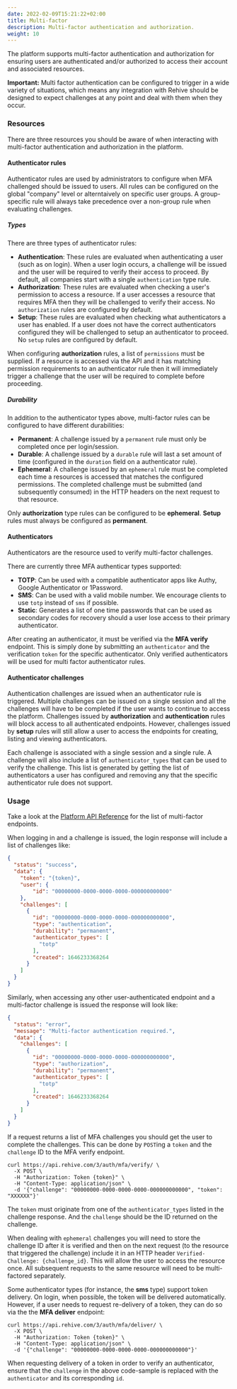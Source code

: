 ```yaml
---
date: 2022-02-09T15:21:22+02:00
title: Multi-factor
description: Multi-factor authentication and authorization.
weight: 10
---
```


The platform supports multi-factor authentication and authorization for ensuring users are authenticated and/or authorized to access their account and associated resources.

<aside class="warning">
<b>Important:</b> Multi factor authentication can be configured to trigger in a wide variety of situations, which means any integration with Rehive should be designed to expect challenges at any point and deal with them when they occur.
</aside>

### Resources

There are three resources you should be aware of when interacting with multi-factor authentication and authorization in the platform.

#### Authenticator rules

Authenticator rules are used by administrators to configure when MFA challenged should be issued to users. All rules can be configured on the global "company" level or alterntaively on specific user groups. A group-specific rule will always take precedence over a non-group rule when evaluating challenges.

##### Types

There are three types of authenticator rules:

- **Authentication**: These rules are evaluated when authenticating a user (such as on login).  When a user login occurs, a challenge will be issued and the user will be required to verify their access to proceed. By default, all companies start with a single `authentication` type rule.
- **Authorization**: These rules are evaluated when checking a user's permission to access a resource. If a user accesses a resource that requires MFA then they will be challenged to verify their access. No `authorization` rules are configured by default.
- **Setup**: These rules are evaluated when checking what authenticators a user has enabled. If a user does not have the correct authenticators configured they will be challenged to setup an authenticator to proceed. No `setup` rules are configured by default.

When configuring **authorization** rules, a list of `permissions` must be supplied. If a resource is accessed via the API and it has matching permission requirements to an authenticator rule then it will immediately trigger a challenge that the user will be required to complete before proceeding.

##### Durability

In addition to the authenticator types above, multi-factor rules can be configured to have different durabilities:

- **Permanent**: A challenge issued by a `permanent` rule must only be completed once per login/session.
- **Durable**: A challenge issued by a `durable` rule will last a set amount of time (configured in the `duration` field on a authenticator rule).
- **Ephemeral**: A challenge issued by an `ephemeral` rule must be completed each time a resources is accessed that matches the configured permissions. The completed challenge must be submitted (and subsequently consumed) in the HTTP headers on the next request to that resource.

Only **authorization** type rules can be configured to be **ephemeral**. **Setup** rules must always be configured as **permanent**.

#### Authenticators

Authenticators are the resource used to verify multi-factor challenges.

There are currently three MFA authenticar types supported:

- **TOTP**: Can be used with a compatible authenticator apps like Authy, Google Authenticator or 1Password.
- **SMS**: Can be used with a valid mobile number. We encourage clients to use `totp` instead of `sms` if possible.
- **Static**: Generates a list of one time passwords that can be used as secondary codes for recovery should a user lose access to their primary authenticator.

After creating an authenticator, it must be verified via the **MFA verify** endpoint. This is simply done by submitting an `authenticator` and the verification `token` for the specific authenticator. Only verified authenticators will be used for multi factor authenticator rules.

#### Authenticator challenges

Authentication challenges are issued when an authenticator rule is triggered. Multiple challenges can be issued on a single session and all the challenges will have to be completed if the user wants to continue to access the platform. Challenges issued by **authorization** and **authentication** rules will block access to all authenticated endpoints. However, challenges issued by **setup** rules will still allow a user to access the endpoints for creating, listing and viewing authenticators.

Each challenge is associated with a single session and a single rule. A challenge will also include a list of `authenticator_types` that can be used to verify the challenge. This list is generated by getting the list of authenticators a user has configured and removing any that the specific authenticator rule does not support.

### Usage

Take a look at the [Platform API Reference](https://rehive-platform.redoc.ly) for the list of multi-factor endpoints.

When logging in and a challenge is issued, the login response will include a list of challenges like:

```json
{
  "status": "success",
  "data": {
    "token": "{token}",
    "user": {
        "id": "00000000-0000-0000-0000-000000000000"
    },
    "challenges": [
      {
        "id": "00000000-0000-0000-0000-000000000000",
        "type": "authentication",
        "durability": "permanent",
        "authenticator_types": [
          "totp"
        ],
        "created": 1646233368264
      }
    ]
  }
}
```

Similarly, when accessing any other user-authenticated endpoint and a multi-factor challenge is issued the response will look like:

```json
{
  "status": "error",
  "message": "Multi-factor authentication required.",
  "data": {
    "challenges": [
      {
        "id": "00000000-0000-0000-0000-000000000000",
        "type": "authorization",
        "durability": "permanent",
        "authenticator_types": [
          "totp"
        ],
        "created": 1646233368264
      }
    ]
  }
}
```

If a request returns a list of MFA challenges you should get the user to complete the challenges. This can be done by `POST`ing a `token` and the `challenge` ID to the MFA verify endpoint.

```shell
curl https://api.rehive.com/3/auth/mfa/verify/ \
  -X POST \
  -H "Authorization: Token {token}" \
  -H "Content-Type: application/json" \
  -d '{"challenge": "00000000-0000-0000-0000-000000000000", "token": "XXXXXX"}'
```

The `token` must originate from one of the `authenticator_types` listed in the challenge response. And the `challenge` should be the ID returned on the challenge.

<aside class="notice">
When dealing with <code>ephemeral</code> challenges you will need to store the challenge ID after it is verified and then on the next request (to the resource that triggered the challenge) include it in an HTTP header <code>Verified-Challenge: {challenge_id}</code>. This will allow the user to access the resource once. All subsequent requests to the same resource will need to be multi-factored separately.
</aside>

Some authenticator types (for instance, the **sms** type) support token delivery. On login, when possible, the token will be delivered automatically. However, if a user needs to request re-delivery of a token, they can do so via the the **MFA deliver** endpoint:

```shell
curl https://api.rehive.com/3/auth/mfa/deliver/ \
  -X POST \
  -H "Authorization: Token {token}" \
  -H "Content-Type: application/json" \
  -d '{"challenge": "00000000-0000-0000-0000-000000000000"}'
```

<aside class="notice">
When requesting delivery of a token in order to verify an authenticator, ensure that the <code>challenge</code> in the above code-sample is replaced with the <code>authenticator</code> and its corresponding <code>id</code>.
</aside>

